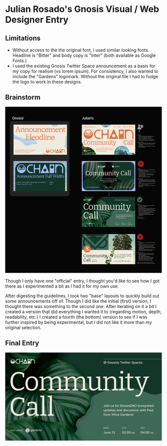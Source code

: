 # Julian Rosado's Gnosis Visual / Web Designer Entry
## Limitations
- Without access to the the original font, I used similar looking fonts. Headline is "Bitter" and body copy is "Inter" (both available as Google Fonts.)
- I used the existing Gnosis Twitter Space announcement as a basis for my copy for realism (vs lorem ipsum). For consistency, I also wanted to include the "Gardens" logomark. Without the original file I had to fudge the logo to work in these designs.

## Brainstorm
![Brainstorming](https://github.com/julianrosado/julian_rosado_gnosis_challenge/blob/main/1%20-%20Brainstorm.png?raw=true)

Though I only have one "official" entry, I thought you'd like to see how I got there as I experimented a bit as I had it for my own use.

After digesting the guidelines, I took two "base" layouts to quickly build out some announcements off of. Though I did like the initial (first) version, I thought there was something to the second one. After iterating on it a bit I created a version that did everything I wanted it to (regarding motion, depth, readability, etc.) I created a fourth (the bottom) version to see if I was further inspired by being experimental, but I did not like it more than my original selection.

## Final Entry
![Brainstorming](https://github.com/julianrosado/julian_rosado_gnosis_challenge/blob/main/2%20-%20Entry.png?raw=true)
